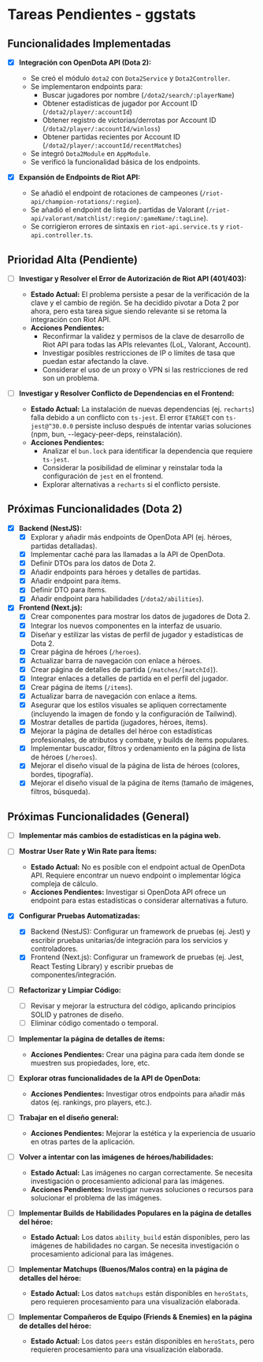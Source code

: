 # Tareas Pendientes - ggstats

## Funcionalidades Implementadas

- [x] **Integración con OpenDota API (Dota 2):**
    - Se creó el módulo `dota2` con `Dota2Service` y `Dota2Controller`.
    - Se implementaron endpoints para:
        - Buscar jugadores por nombre (`/dota2/search/:playerName`)
        - Obtener estadísticas de jugador por Account ID (`/dota2/player/:accountId`)
        - Obtener registro de victorias/derrotas por Account ID (`/dota2/player/:accountId/winloss`)
        - Obtener partidas recientes por Account ID (`/dota2/player/:accountId/recentMatches`)
    - Se integró `Dota2Module` en `AppModule`.
    - Se verificó la funcionalidad básica de los endpoints.

- [x] **Expansión de Endpoints de Riot API:**
    - Se añadió el endpoint de rotaciones de campeones (`/riot-api/champion-rotations/:region`).
    - Se añadió el endpoint de lista de partidas de Valorant (`/riot-api/valorant/matchlist/:region/:gameName/:tagLine`).
    - Se corrigieron errores de sintaxis en `riot-api.service.ts` y `riot-api.controller.ts`.

## Prioridad Alta (Pendiente)

- [ ] **Investigar y Resolver el Error de Autorización de Riot API (401/403):**
    - **Estado Actual:** El problema persiste a pesar de la verificación de la clave y el cambio de región. Se ha decidido pivotar a Dota 2 por ahora, pero esta tarea sigue siendo relevante si se retoma la integración con Riot API.
    - **Acciones Pendientes:**
        - Reconfirmar la validez y permisos de la clave de desarrollo de Riot API para todas las APIs relevantes (LoL, Valorant, Account).
        - Investigar posibles restricciones de IP o límites de tasa que puedan estar afectando la clave.
        - Considerar el uso de un proxy o VPN si las restricciones de red son un problema.

- [ ] **Investigar y Resolver Conflicto de Dependencias en el Frontend:**
    - **Estado Actual:** La instalación de nuevas dependencias (ej. `recharts`) falla debido a un conflicto con `ts-jest`. El error `ETARGET` con `ts-jest@^30.0.0` persiste incluso después de intentar varias soluciones (npm, bun, --legacy-peer-deps, reinstalación).
    - **Acciones Pendientes:**
        - Analizar el `bun.lock` para identificar la dependencia que requiere `ts-jest`.
        - Considerar la posibilidad de eliminar y reinstalar toda la configuración de `jest` en el frontend.
        - Explorar alternativas a `recharts` si el conflicto persiste.

## Próximas Funcionalidades (Dota 2)

- [x] **Backend (NestJS):**
    - [x] Explorar y añadir más endpoints de OpenDota API (ej. héroes, partidas detalladas).
    - [x] Implementar caché para las llamadas a la API de OpenDota.
    - [x] Definir DTOs para los datos de Dota 2.
    - [x] Añadir endpoints para héroes y detalles de partidas.
    - [x] Añadir endpoint para ítems.
    - [x] Definir DTO para ítems.
    - [x] Añadir endpoint para habilidades (`/dota2/abilities`).

- [x] **Frontend (Next.js):**
    - [x] Crear componentes para mostrar los datos de jugadores de Dota 2.
    - [x] Integrar los nuevos componentes en la interfaz de usuario.
    - [x] Diseñar y estilizar las vistas de perfil de jugador y estadísticas de Dota 2.
    - [x] Crear página de héroes (`/heroes`).
    - [x] Actualizar barra de navegación con enlace a héroes.
    - [x] Crear página de detalles de partida (`/matches/[matchId]`).
    - [x] Integrar enlaces a detalles de partida en el perfil del jugador.
    - [x] Crear página de ítems (`/items`).
    - [x] Actualizar barra de navegación con enlace a ítems.
    - [x] Asegurar que los estilos visuales se apliquen correctamente (incluyendo la imagen de fondo y la configuración de Tailwind).
    - [x] Mostrar detalles de partida (jugadores, héroes, ítems).
    - [x] Mejorar la página de detalles del héroe con estadísticas profesionales, de atributos y combate, y builds de ítems populares.
    - [x] Implementar buscador, filtros y ordenamiento en la página de lista de héroes (`/heroes`).
    - [x] Mejorar el diseño visual de la página de lista de héroes (colores, bordes, tipografía).
    - [x] Mejorar el diseño visual de la página de ítems (tamaño de imágenes, filtros, búsqueda).

## Próximas Funcionalidades (General)

- [ ] **Implementar más cambios de estadísticas en la página web.**
- [ ] **Mostrar User Rate y Win Rate para Ítems:**
    - **Estado Actual:** No es posible con el endpoint actual de OpenDota API. Requiere encontrar un nuevo endpoint o implementar lógica compleja de cálculo.
    - **Acciones Pendientes:** Investigar si OpenDota API ofrece un endpoint para estas estadísticas o considerar alternativas a futuro.
- [x] **Configurar Pruebas Automatizadas:**
    - [x] Backend (NestJS): Configurar un framework de pruebas (ej. Jest) y escribir pruebas unitarias/de integración para los servicios y controladores.
    - [x] Frontend (Next.js): Configurar un framework de pruebas (ej. Jest, React Testing Library) y escribir pruebas de componentes/integración.

- [ ] **Refactorizar y Limpiar Código:**
    - [ ] Revisar y mejorar la estructura del código, aplicando principios SOLID y patrones de diseño.
    - [ ] Eliminar código comentado o temporal.

- [ ] **Implementar la página de detalles de ítems:**
    - **Acciones Pendientes:** Crear una página para cada ítem donde se muestren sus propiedades, lore, etc.

- [ ] **Explorar otras funcionalidades de la API de OpenDota:**
    - **Acciones Pendientes:** Investigar otros endpoints para añadir más datos (ej. rankings, pro players, etc.).

- [ ] **Trabajar en el diseño general:**
    - **Acciones Pendientes:** Mejorar la estética y la experiencia de usuario en otras partes de la aplicación.

- [ ] **Volver a intentar con las imágenes de héroes/habilidades:**
    - **Estado Actual:** Las imágenes no cargan correctamente. Se necesita investigación o procesamiento adicional para las imágenes.
    - **Acciones Pendientes:** Investigar nuevas soluciones o recursos para solucionar el problema de las imágenes.

- [ ] **Implementar Builds de Habilidades Populares en la página de detalles del héroe:**
    - **Estado Actual:** Los datos `ability_build` están disponibles, pero las imágenes de habilidades no cargan. Se necesita investigación o procesamiento adicional para las imágenes.

- [ ] **Implementar Matchups (Buenos/Malos contra) en la página de detalles del héroe:**
    - **Estado Actual:** Los datos `matchups` están disponibles en `heroStats`, pero requieren procesamiento para una visualización elaborada.

- [ ] **Implementar Compañeros de Equipo (Friends & Enemies) en la página de detalles del héroe:**
    - **Estado Actual:** Los datos `peers` están disponibles en `heroStats`, pero requieren procesamiento para una visualización elaborada.